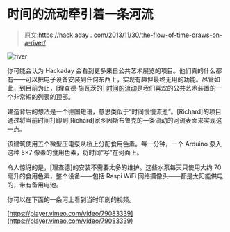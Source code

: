 # 时间的流动牵引着一条河流

> 原文:[https://hack aday . com/2013/11/30/the-flow-of-time-draws-on-a-river/](https://hackaday.com/2013/11/30/the-flow-of-time-draws-on-a-river/)

![river](../Images/14cc0fcb208d35229abdf82f10ce0464.png)

你可能会认为 Hackaday 会看到更多来自公共艺术展览的项目。他们真的什么都有——可以把电子设备安装到任何东西上，实现有趣但最终无用的功能。尽管如此，到目前为止，[理查德·施瓦茨的] [时间的流动](http://zeitfluss.islandrabe.com/doc/)是我们喜欢的公共艺术装置的一个非常短的列表的顶部。

建造背后的想法是一个德国短语，意思类似于“时间慢慢流逝”。[Richard]的项目通过将当前时间打印到[Richard]家乡因斯布鲁克的一条流动的河流表面来实现这一点。

该建筑使用五个微型压电泵从桥上分配食用色素。每一分钟，一个 Arduino 泵入这种 5×7 像素的食用色素，将时间“写”在河面上。

令人惊讶的是，[理查德]的安装不需要太多的维护。这些水泵每天只使用大约 70 毫升的食用色素，整个设备——包括 Raspi WiFi 网络摄像头——都是太阳能供电的，带有备用电池。

你可以在下面的一条河上看到当时印刷的视频。

[https://player.vimeo.com/video/79083339](https://player.vimeo.com/video/79083339)
